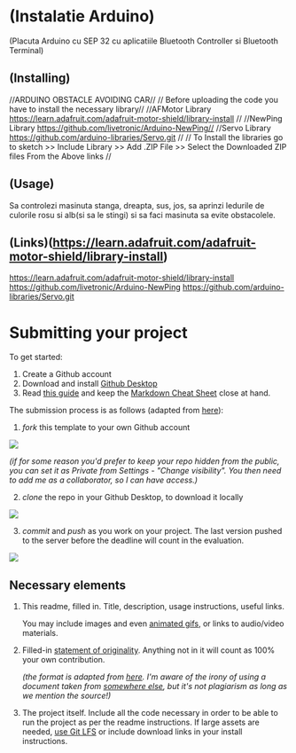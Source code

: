 # (Instalatie Arduino)
(Placuta Arduino cu SEP 32 cu aplicatiile Bluetooth Controller si Bluetooth Terminal)

## (Installing)
//ARDUINO OBSTACLE AVOIDING CAR//
// Before uploading the code you have to install the necessary library//
//AFMotor Library https://learn.adafruit.com/adafruit-motor-shield/library-install //
//NewPing Library https://github.com/livetronic/Arduino-NewPing// 
//Servo Library https://github.com/arduino-libraries/Servo.git //
// To Install the libraries go to sketch >> Include Library >> Add .ZIP File >> Select the Downloaded ZIP files From the Above links //


## (Usage)
Sa controlezi masinuta stanga, dreapta, sus, jos, sa aprinzi ledurile de culorile rosu si alb(si sa le stingi) si sa faci masinuta sa evite obstacolele.

## (Links)(https://learn.adafruit.com/adafruit-motor-shield/library-install)
https://learn.adafruit.com/adafruit-motor-shield/library-install
https://github.com/livetronic/Arduino-NewPing
https://github.com/arduino-libraries/Servo.git


# Submitting your project

To get started:

1. Create a Github account
2. Download and install [Github Desktop](https://desktop.github.com/)
3. Read [this guide](https://charlesmartin.com.au/blog/2020/08/09/student-project-repository) and keep the [Markdown Cheat Sheet](https://www.markdownguide.org/cheat-sheet) close at hand.

The submission process is as follows (adapted from [here](https://cs.anu.edu.au/courses/comp1720/deliverables/05-major-project/#submission-process)):

1. *fork* this template to your own Github account

![](assets/fork.gif)

_(if for some reason you'd prefer to keep your repo hidden from the public, you can set it as Private from Settings - "Change visibility". You then need to add me as a collaborator, so I can have access.)_

2. *clone* the repo in your Github Desktop, to download it locally

![](assets/clone.gif)

3. *commit* and *push* as you work on your project. The last version pushed to the server before the deadline will count in the evaluation.

![](assets/commit.gif)

## Necessary elements

1. This readme, filled in. Title, description, usage instructions, useful links. 

    You may include images and even [animated gifs](https://www.screentogif.com/), or links to audio/video materials.

2. Filled-in [statement of originality](statement-of-originality.yml). Anything not in it will count as 100% your own contribution.

    *(the format is adapted from [here](https://gitlab.cecs.anu.edu.au/comp1720/2018/comp1720-2018-major-project/-/blob/master/statement-of-originality.yml). I'm aware of the irony of using a document taken from [somewhere else](https://cs.anu.edu.au/courses/comp1720/resources/faq/#how-do-i-fill-out-my-statement-of-originality), but it's not plagiarism as long as we mention the source!)*

3. The project itself. Include all the code necessary in order to be able to run the project as per the readme instructions. If large assets are needed, [use Git LFS](https://git-lfs.github.com/) or include download links in your install instructions.

